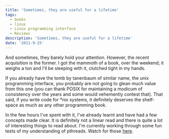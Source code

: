 ```yaml
---
title: 'Sometimes, they are useful for a lifetime'
tags:
  - books
  - linux
  - Linux programming interface
  - Reviews
description: 'Sometimes, they are useful for a lifetime'
date: '2011-9-25'
---
```


And sometimes, they barely hold your attention. However, the recent acquisition is the former. I got the mammoth of a book, over the weekend; it weighs a ton and I'll be sleeping with it, clutched tight in my hands.

If you already have the tomb by tanenbaum of similar name, the unix programming interface, you probably are not going to glean much value from this one (you can thank POSIX for maintaining a modicum of consistency over the years and some would vehemently contest that). That said, if you write code for \*nix systems, it definitely deserves the shelf-space as much as any other programming book. 

In the few hours I've spent with it, I've already learnt and have had a few concepts made clear. It is definitely not a linear read and there is quite a lot of interesting things to read about. I'm currently working through some fun tests of my understanding of pthreads. Watch for those [here][0].



[0]: https://github.com/shiva/fun